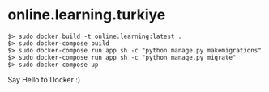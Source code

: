 # online.learning.turkiye


	$> sudo docker build -t online.learning:latest .
	$> sudo docker-compose build
	$> sudo docker-compose run app sh -c "python manage.py makemigrations"
	$> sudo docker-compose run app sh -c "python manage.py migrate"
	$> sudo docker-compose up

Say Hello to Docker :)
